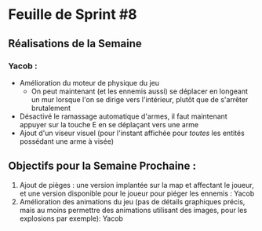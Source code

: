 # Feuille de Sprint #8

## Réalisations de la Semaine

### Yacob :
- Amélioration du moteur de physique du jeu
    - On peut maintenant (et les ennemis aussi) se déplacer en longeant un mur lorsque l'on se dirige vers l'intérieur, plutôt que de s'arrêter brutalement
- Désactivé le ramassage automatique d'armes, il faut maintenant appuyer sur la touche E en se déplaçant vers une arme
- Ajout d'un viseur visuel (pour l'instant affichée pour _toutes_ les entités possédant une arme à visée)


## Objectifs pour la Semaine Prochaine :
1. Ajout de pièges : une version implantée sur la map et affectant le joueur, et une version disponible pour le joueur pour piéger les ennemis : Yacob
2. Amélioration des animations du jeu (pas de détails graphiques précis, mais au moins permettre des animations utilisant des images, pour les explosions par exemple): Yacob